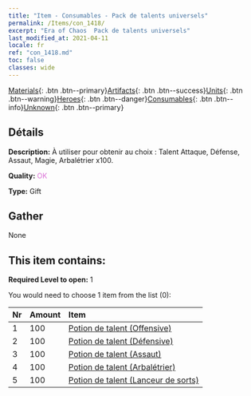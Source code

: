 ```yaml
---
title: "Item - Consumables - Pack de talents universels"
permalink: /Items/con_1418/
excerpt: "Era of Chaos  Pack de talents universels"
last_modified_at: 2021-04-11
locale: fr
ref: "con_1418.md"
toc: false
classes: wide
---
```

 [Materials](/fr/Items/){: .btn .btn--primary}[Artifacts](/fr/Items/Artifacts/){: .btn .btn--success}[Units](/fr/Items/Units/){: .btn .btn--warning}[Heroes](/fr/Items/Heroes/){: .btn .btn--danger}[Consumables](/fr/Items/Consumables/){: .btn .btn--info}[Unknown](/fr/Items/Unknown/){: .btn .btn--primary}

## Détails
 **Description:** À utiliser pour obtenir au choix : Talent Attaque, Défense, Assaut, Magie, Arbalétrier x100.

 **Quality:** <span style="color: #DA70D6">OK</span>

 **Type:** Gift

## Gather

  None

## This item contains:

 **Required Level to open:** 1

 You would need to choose 1 item from the list (0):

  | Nr | Amount |     Item    |
  |:---|:-------|:------------|
  | 1 | 100 | [Potion de talent (Offensive)](/fr/Items/con_786/) | 
  | 2 | 100 | [Potion de talent (Défensive)](/fr/Items/con_787/) | 
  | 3 | 100 | [Potion de talent (Assaut)](/fr/Items/con_788/) | 
  | 4 | 100 | [Potion de talent (Arbalétrier)](/fr/Items/con_789/) | 
  | 5 | 100 | [Potion de talent (Lanceur de sorts)](/fr/Items/con_790/) | 
